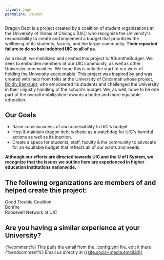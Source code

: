 ```yaml
---
layout: page
permalink: /about
---  
```

  
Dragon Debt is a project created by a coalition of student organizations at the University of Illinois at Chicago (UIC) who recognize the University's responsibility to create and implement a budget that prioritizes the wellbeing of its students, faculty, and the larger community. **Their repeated failure to do so has indebted UIC to all of us.**

As a result, we mobilized and created this project to #BurntheBudget. We seek to embolden members of our UIC community, as well as other Universtiy communities. We hope this is only the start of our work of holding the University accountable. This project was inspired by and was created with help from folks at the University of Cincinnati whose project, [Boldly Bankrupt](https://boldlybankrupt.cargo.site), who empowered its students and challenged the University in their unjustly handling of the school's budget. We, as well, hope to be one part of the overall mobilization towards a better and more equitable education.  


## Our Goals  
* Raise consciousness of and accessibility to UIC's budget.   
* Host & maintain dragon debt website as a watchdog for UIC's harmful actions as well as its inaction.  
* Create a space for students, staff, faculty & the community to advocate for an equitable budget that reflects all of our wants and needs.

**Although our efforts are directed towards UIC and the U of I System, we recognize that the issues we outline here are experienced in higher education institutions nationwide.**


## The following organizations are members of and helped create this project:     


Good Trouble Coalition  
Bonfire  
Roosevelt Network at UIC

## Are you having a similar experience at your University?     

{%comment%} This pulls the email from the _config.yml file, edit it there {%endcomment%}
Email us directly at [{{site.social-media.email.id}}]({{site.social-media.email.href}}{{site.social-media.email.id}})
